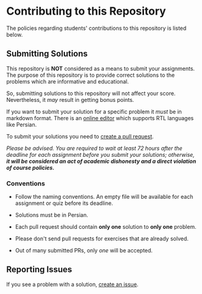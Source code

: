 # Contributing to this Repository

The policies regarding students' contributions to this repository is listed below.

## Submitting Solutions

This repository is **NOT** considered as a means to submit your assignments.
The purpose of this repository is to provide correct solutions to the problems which are informative and educational.

So, submitting solutions to this repository will not affect your score. Nevertheless, it _may_ result in getting bonus points.

If you want to submit your solution for a specific problem it _must_ be in markdown format. There is an [online editor](http://dariubs.github.io/rtlmd/) which supports RTL languages like Persian.

To submit your solutions you need to [create a pull request](https://help.github.com/articles/creating-a-pull-request-from-a-fork/).

_Please be advised. You are required to wait at least 72 hours after the deadline for each assignment before you submit your solutions; otherwise, **it will be considered an act of academic dishonesty and a direct violation of course policies.**_

### Conventions

 - Follow the naming conventions. An empty file will be available for each assignment or quiz before its deadline.

 - Solutions must be in Persian.

 - Each pull request should contain **only one** solution to **only one** problem.

 - Please don't send pull requests for exercises that are already solved.

 - Out of many submitted PRs, only _one_ will be accepted.

## Reporting Issues

If you see a problem with a solution, [create an issue](https://help.github.com/articles/creating-an-issue/).
